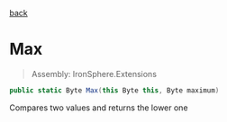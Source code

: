 ﻿

[back](/IronSphere.Extensions/ByteExtension)

# Max

> Assembly: IronSphere.Extensions

```csharp
public static Byte Max(this Byte this, Byte maximum)
```

Compares two values and returns the lower one

 